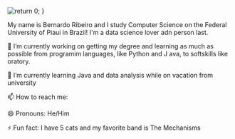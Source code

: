 ![return 0; }](https://user-images.githubusercontent.com/107445386/234567802-aa434334-5db8-45a6-96f8-8f64cb934793.png)

My name is Bernardo Ribeiro and I study Computer Science on the Federal University of Piaui in Brazil! I'm a data science lover adn person last. 

🔭 I’m currently working on getting my degree and learning as much as possible from programim languages, like Python and J ava, to softskills like oratory.

🌱 I’m currently learning Java and data analysis while on vacation from university

📫 How to reach me: 

😄 Pronouns: He/Him

⚡ Fun fact: I have 5 cats and my favorite band is The Mechanisms

